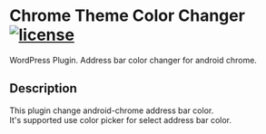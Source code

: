 # Chrome Theme Color Changer [![license](https://img.shields.io/github/license/potato4d/chrome-theme-color-changer.svg)](https://github.com/potato4d/chrome-theme-color-changer/blob/master/LICENSE)

WordPress Plugin.
Address bar color changer for android chrome.

## Description ##

This plugin change android-chrome address bar color.  
It's supported use color picker for select address bar color.
